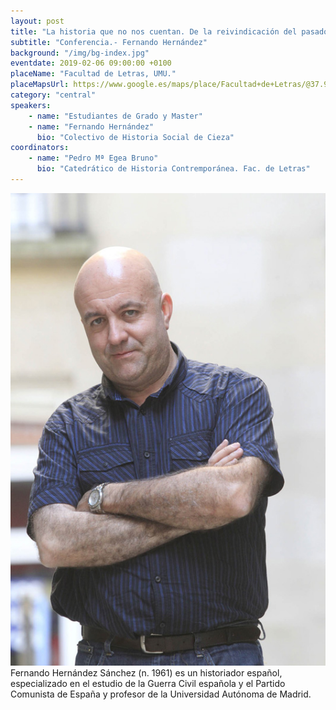 ```yaml
---
layout: post
title: "La historia que no nos cuentan. De la reivindicación del pasado a la pedagogía del futuro"
subtitle: "Conferencia.- Fernando Hernández"
background: "/img/bg-index.jpg"
eventdate: 2019-02-06 09:00:00 +0100
placeName: "Facultad de Letras, UMU."
placeMapsUrl: https://www.google.es/maps/place/Facultad+de+Letras/@37.988031,-1.1285388,17z/data=!3m1!4b1!4m5!3m4!1s0xd63821a11eb1df1:0x6eef2c7756be7e95!8m2!3d37.9880268!4d-1.1263501?hl=en
category: "central"
speakers:
    - name: "Estudiantes de Grado y Master"
    - name: "Fernando Hernández"
      bio: "Colectivo de Historia Social de Cieza"
coordinators:
    - name: "Pedro Mª Egea Bruno"
      bio: "Catedrático de Historia Contremporánea. Fac. de Letras"
---
```

![cartel](/img/posts/fernandohernandezjpeg.jpg)
Fernando Hernández Sánchez (n. 1961) es un historiador español, especializado en el estudio de la Guerra Civil española y el Partido Comunista de España y profesor de la Universidad Autónoma de Madrid.
